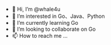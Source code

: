 - 👋 Hi, I’m @whale4u
- 👀 I’m interested in Go、Java、Python
- 🌱 I’m currently learning Go
- 💞️ I’m looking to collaborate on Go
- 📫 How to reach me ...

<!---
whale4u/whale4u is a ✨ special ✨ repository because its `README.md` (this file) appears on your GitHub profile.
You can click the Preview link to take a look at your changes.
--->
